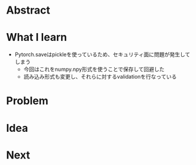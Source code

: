 # Abstract

# What I learn
- Pytorch.saveはpickleを使っているため、セキュリティ面に問題が発生してしまう
    - 今回はこれをnumpy.npy形式を使うことで保存して回避した
    - 読み込み形式も変更し、それらに対するvalidationを行なっている

# Problem

# Idea

# Next
